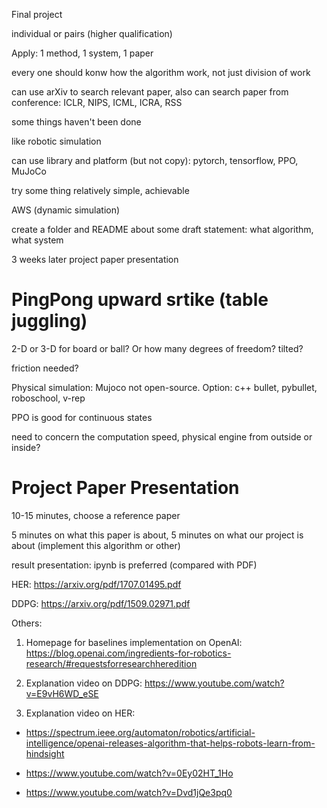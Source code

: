 Final project

individual or pairs (higher qualification)

Apply: 1 method, 1 system, 1 paper

every one should konw how the algorithm work, not just division of work

can use arXiv to search relevant paper, also can search paper from conference: ICLR, NIPS, ICML, ICRA, RSS

some things haven't been done

like robotic simulation

can use library and platform (but not copy): pytorch, tensorflow, PPO, MuJoCo

try some thing relatively simple, achievable

AWS (dynamic simulation)

create a folder and README about some draft statement: what algorithm, what system

3 weeks later project paper presentation

# PingPong upward srtike (table juggling)

2-D or 3-D for board or ball? Or how many degrees of freedom? tilted?

friction needed?

Physical simulation: Mujoco not open-source. Option: c++ bullet, pybullet, roboschool, v-rep

PPO is good for continuous states

need to concern the computation speed, physical engine from outside or inside?

# Project Paper Presentation

10-15 minutes, choose a reference paper

5 minutes on what this paper is about, 5 minutes on what our project is about (implement this algorithm or other)

result presentation: ipynb is preferred (compared with PDF)

HER: https://arxiv.org/pdf/1707.01495.pdf

DDPG: https://arxiv.org/pdf/1509.02971.pdf

Others:

1. Homepage for baselines implementation on OpenAI: https://blog.openai.com/ingredients-for-robotics-research/#requestsforresearchheredition

2. Explanation video on DDPG: https://www.youtube.com/watch?v=E9vH6WD_eSE

3. Explanation video on HER:

+ https://spectrum.ieee.org/automaton/robotics/artificial-intelligence/openai-releases-algorithm-that-helps-robots-learn-from-hindsight

+ https://www.youtube.com/watch?v=0Ey02HT_1Ho

+ https://www.youtube.com/watch?v=Dvd1jQe3pq0
